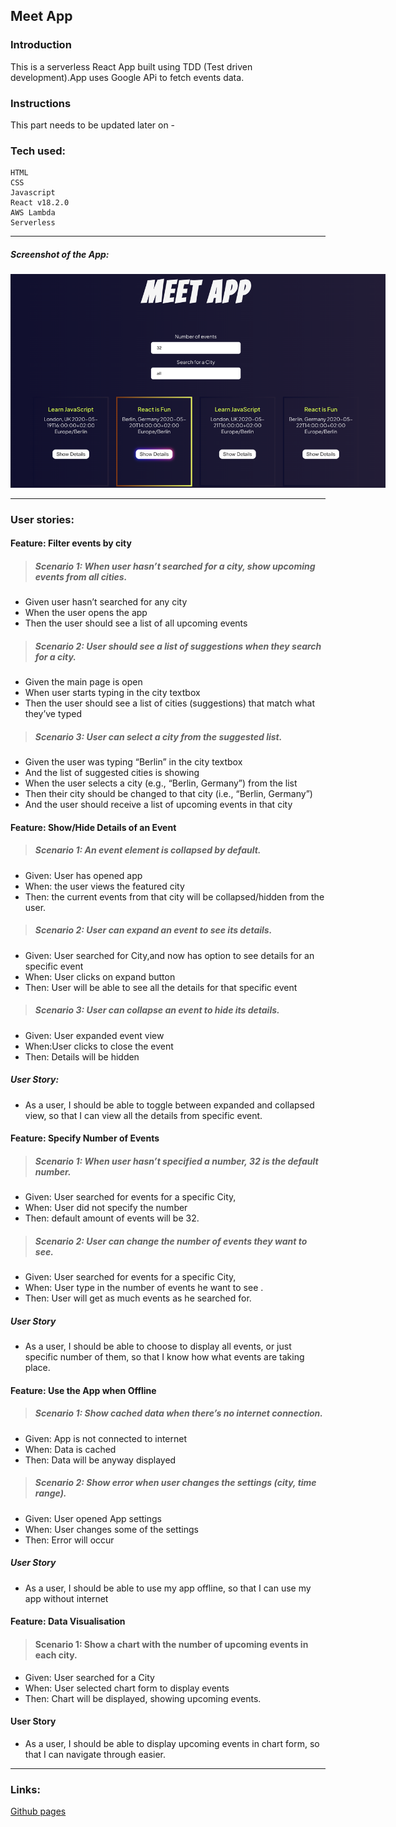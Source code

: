 ## Meet App

### Introduction

This is a serverless React App built using TDD (Test driven development).App uses Google APi to fetch events data.

### Instructions

This part needs to be updated later on -

### Tech used:

```
HTML
CSS
Javascript
React v18.2.0
AWS Lambda
Serverless
```

---

##### Screenshot of the App:

<img src="public/img_readme/meet.png" style="display: inline-block; margin: 0 auto; max-width: 600px" alt="Meet app photo">

---

### User stories:

#### Feature: Filter events by city

> ##### Scenario 1: When user hasn’t searched for a city, show upcoming events from all cities.

- Given user hasn’t searched for any city
- When the user opens the app
- Then the user should see a list of all upcoming events

> ##### Scenario 2: User should see a list of suggestions when they search for a city.

- Given the main page is open
- When user starts typing in the city textbox
- Then the user should see a list of cities (suggestions) that match what they’ve typed

> ##### Scenario 3: User can select a city from the suggested list.

- Given the user was typing “Berlin” in the city textbox
- And the list of suggested cities is showing
- When the user selects a city (e.g., “Berlin, Germany”) from the list
- Then their city should be changed to that city (i.e., “Berlin, Germany”)
- And the user should receive a list of upcoming events in that city

#### Feature: Show/Hide Details of an Event

> ##### Scenario 1: An event element is collapsed by default.

- Given: User has opened app
- When: the user views the featured city
- Then: the current events from that city will be collapsed/hidden from the user.

> ##### Scenario 2: User can expand an event to see its details.

- Given: User searched for City,and now has option to see details for an specific event
- When: User clicks on expand button
- Then: User will be able to see all the details for that specific event

> ##### Scenario 3: User can collapse an event to hide its details.

- Given: User expanded event view
- When:User clicks to close the event
- Then: Details will be hidden

##### User Story:

- As a user, I should be able to toggle between expanded and collapsed view, so that I can view all the details from specific event.

#### Feature: Specify Number of Events

> ##### Scenario 1: When user hasn’t specified a number, 32 is the default number.

- Given: User searched for events for a specific City,
- When: User did not specify the number
- Then: default amount of events will be 32.

> ##### Scenario 2: User can change the number of events they want to see.

- Given: User searched for events for a specific City,
- When: User type in the number of events he want to see .
- Then: User will get as much events as he searched for.

##### User Story

- As a user, I should be able to choose to display all events, or just specific number of them, so that I know how what events are taking place.

#### Feature: Use the App when Offline

> ##### Scenario 1: Show cached data when there’s no internet connection.

- Given: App is not connected to internet
- When: Data is cached
- Then: Data will be anyway displayed

> ##### Scenario 2: Show error when user changes the settings (city, time range).

- Given: User opened App settings
- When: User changes some of the settings
- Then: Error will occur

##### User Story

- As a user, I should be able to use my app offline, so that I can use my app without internet

#### Feature: Data Visualisation

> #### Scenario 1: Show a chart with the number of upcoming events in each city.

- Given: User searched for a City
- When: User selected chart form to display events
- Then: Chart will be displayed, showing upcoming events.

#### User Story

- As a user, I should be able to display upcoming events in chart form, so that I can navigate through easier.

---

### Links:

[Github pages](https://navi5599.github.io/meet/)
